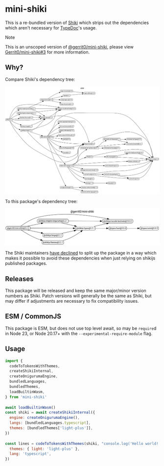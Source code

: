 # mini-shiki

This is a re-bundled version of [Shiki](https://shiki.style/) which strips out
the dependencies which aren't necessary for [TypeDoc](https://typedoc.org/)'s usage.

> [!NOTE]
> This is an unscoped version of [@gerrit0/mini-shiki](https://github.com/Gerrit0/mini-shiki), please view [Gerrit0/mini-shiki#3](https://github.com/Gerrit0/mini-shiki/issues/3) for more information.

## Why?

Compare Shiki's dependency tree:

<img src="static/shiki-dependency-tree.svg">

To this package's dependency tree:

<img src="static/mini-shiki-dependency-tree.svg">

The Shiki maintainers [have declined](https://github.com/shikijs/shiki/issues/844) to split
up the package in a way which makes it possible to avoid these dependencies when just relying
on shikijs published packages.

## Releases

This package will be released and keep the same major/minor version numbers as Shiki.
Patch versions will generally be the same as Shiki, but may differ if adjustments are
necessary to fix compatibility issues.

## ESM / CommonJS

This package is ESM, but does not use top level await, so may be `require`d in
Node 23, or Node 20.17+ with the `--experimental-require-module` flag.

## Usage

```js
import {
  codeToTokensWithThemes,
  createShikiInternal,
  createOnigurumaEngine,
  bundledLanguages,
  bundledThemes,
  loadBuiltinWasm,
} from 'mini-shiki'

await loadBuiltinWasm()
const shiki = await createShikiInternal({
  engine: createOnigurumaEngine(),
  langs: [bundledLanguages.typescript],
  themes: [bundledThemes['light-plus']],
})

const lines = codeToTokensWithThemes(shiki, "console.log('Hello world!')", {
  themes: { light: 'light-plus' },
  lang: 'typescript',
})
```
